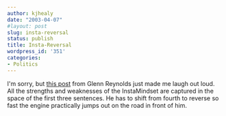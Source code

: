 ```yaml
---
author: kjhealy
date: "2003-04-07"
#layout: post
slug: insta-reversal
status: publish
title: Insta-Reversal
wordpress_id: '351'
categories:
- Politics
---
```


I'm sorry, but [this post](http://www.instapundit.com/archives/008745.php#008745 "Instapundit.com:") from Glenn Reynolds just made me laugh out loud. All the strengths and weaknesses of the InstaMindset are captured in the space of the first three sentences. He has to shift from fourth to reverse so fast the engine practically jumps out on the road in front of him.
